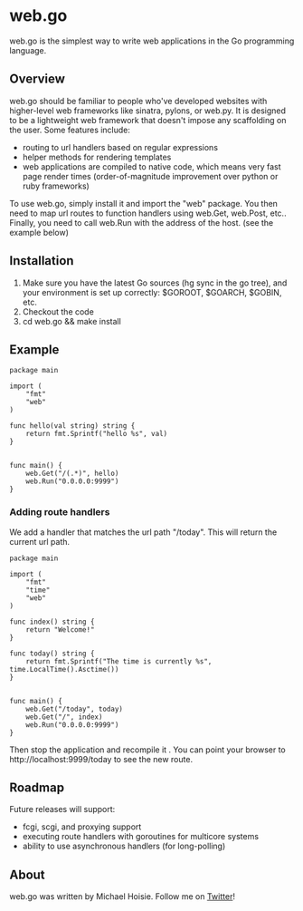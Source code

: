 # web.go

web.go is the simplest way to write web applications in the Go programming language. 

## Overview

web.go should be familiar to people who've developed websites with higher-level web frameworks like sinatra, pylons, or web.py. It is designed to be a lightweight web framework that doesn't impose any scaffolding on the user. Some features include:

* routing to url handlers based on regular expressions
* helper methods for rendering templates
* web applications are compiled to native code, which means very fast page render times (order-of-magnitude improvement over python or ruby frameworks)

To use web.go, simply install it and import the "web" package. You then need to map url routes to function handlers using web.Get, web.Post, etc.. Finally, you need to call web.Run with the address of the host. (see the example below)

## Installation

1. Make sure you have the latest Go sources (hg sync in the go tree), and your environment is set up correctly: $GOROOT, $GOARCH, $GOBIN, etc.
2. Checkout the code
3. cd web.go && make install

## Example
    
    package main
    
    import (
        "fmt"
        "web"
    )
    
    func hello(val string) string { 
        return fmt.Sprintf("hello %s", val) 
    }
    
    
    func main() {
        web.Get("/(.*)", hello)
        web.Run("0.0.0.0:9999")
    }


### Adding route handlers

We add a handler that matches the url path "/today". This will return the current url path. 

    package main
    
    import (
        "fmt"
        "time"
        "web"
    )

    func index() string {
        return "Welcome!"
    }

    func today() string {
        return fmt.Sprintf("The time is currently %s", time.LocalTime().Asctime())
    }
    
    
    func main() {
        web.Get("/today", today)
        web.Get("/", index)
        web.Run("0.0.0.0:9999")
    }
    
Then stop the application and recompile it . You can point your browser to http://localhost:9999/today to see the new route. 

## Roadmap

Future releases will support:

* fcgi, scgi, and proxying support
* executing route handlers with goroutines for multicore systems
* ability to use asynchronous handlers (for long-polling)

## About

web.go was written by Michael Hoisie. Follow me on [Twitter](http://www.twitter.com/hoisie)!

